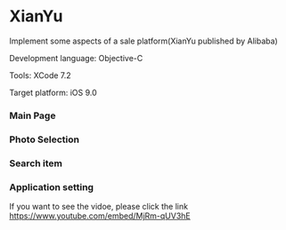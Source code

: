 # XianYu
Implement some aspects of a sale platform(XianYu published by Alibaba)

Development language: Objective-C

Tools: XCode 7.2

Target platform: iOS 9.0

### Main Page

### Photo Selection

### Search item

### Application setting

If you want to see the vidoe, please click the link https://www.youtube.com/embed/MjRm-qUV3hE
